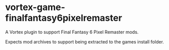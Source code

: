 # vortex-game-finalfantasy6pixelremaster

A Vortex plugin to support Final Fantasy 6 Pixel Remaster mods.

Expects mod archives to support being extracted to the games install folder.
